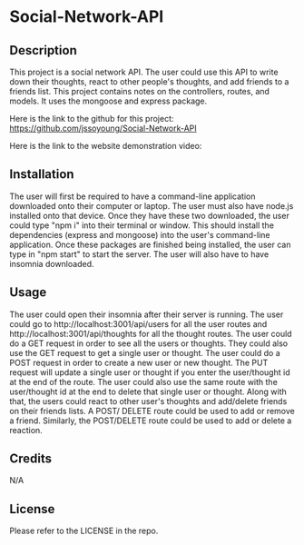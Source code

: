 # Social-Network-API

## Description

This project is a social network API. The user could use this API to write down their thoughts, react to other people's thoughts, and add friends to a friends list. This project contains notes on the controllers, routes, and models. It uses the mongoose and express package.

Here is the link to the github for this project: https://github.com/jssoyoung/Social-Network-API

Here is the link to the website demonstration video: 

## Installation

The user will first be required to have a command-line application downloaded onto their computer or laptop. The user must also have node.js installed onto that device. Once they have these two downloaded, the user could type "npm i" into their terminal or window. This should install the dependencies (express and mongoose) into the user's command-line application. Once these packages are finished being installed, the user can type in "npm start" to start the server. The user will also have to have insomnia downloaded.

## Usage

The user could open their insomnia after their server is running. The user could go to http://localhost:3001/api/users for all the user routes and http://localhost:3001/api/thoughts for all the thought routes. The user could do a GET request in order to see all the users or thoughts. They could also use the GET request to get a single user or thought. The user could do a POST request in order to create a new user or new thought. The PUT request will update a single user or thought if you enter the user/thought id at the end of the route. The user could also use the same route with the user/thought id at the end to delete that single user or thought. Along with that, the users could react to other user's thoughts and add/delete friends on their friends lists. A POST/ DELETE route could be used to add or remove a friend. Similarly, the POST/DELETE route could be used to add or delete a reaction.

## Credits

N/A

## License

Please refer to the LICENSE in the repo.